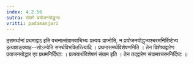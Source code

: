 ```yaml
---
index: 4.2.56
sutra: संग्रामे प्रयोजनयोद्धृभ्यः
vritti: padamanjari
---
```


 ठ्समर्थानां प्रथमाद्वाऽ इति वचनात्संग्रामवाचिभ्यः प्रत्ययः प्राप्नोति, न प्रयोजनयोद्धृभ्यश्चरमनिर्दिष्टेभ्य इत्याशङ्क्याह--सोऽस्येति समर्थविभक्तिरित्यादि । प्रथमासमर्थविशेषणमिति । तेन विशेष्यद्वारेण प्रयाजनयोद्धार एव प्रथमनिर्दिष्टाः । प्रत्ययार्थविशेषणं संग्राम इति । तेन तद्द्वारेण संग्रामश्चरमनिर्दिष्टः ॥